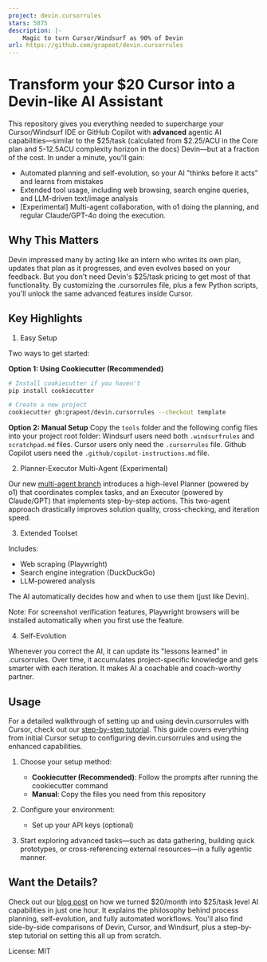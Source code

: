 ```yaml
---
project: devin.cursorrules
stars: 5875
description: |-
    Magic to turn Cursor/Windsurf as 90% of Devin
url: https://github.com/grapeot/devin.cursorrules
---
```


# Transform your $20 Cursor into a Devin-like AI Assistant

This repository gives you everything needed to supercharge your Cursor/Windsurf IDE or GitHub Copilot with **advanced** agentic AI capabilities—similar to the $25/task (calculated from $2.25/ACU in the Core plan and 5-12.5ACU complexity horizon in the docs) Devin—but at a fraction of the cost. In under a minute, you'll gain:

* Automated planning and self-evolution, so your AI "thinks before it acts" and learns from mistakes
* Extended tool usage, including web browsing, search engine queries, and LLM-driven text/image analysis
* [Experimental] Multi-agent collaboration, with o1 doing the planning, and regular Claude/GPT-4o doing the execution.

## Why This Matters

Devin impressed many by acting like an intern who writes its own plan, updates that plan as it progresses, and even evolves based on your feedback. But you don't need Devin's $25/task pricing to get most of that functionality. By customizing the .cursorrules file, plus a few Python scripts, you'll unlock the same advanced features inside Cursor.

## Key Highlights

1.	Easy Setup
   
   Two ways to get started:

   **Option 1: Using Cookiecutter (Recommended)**
   ```bash
   # Install cookiecutter if you haven't
   pip install cookiecutter

   # Create a new project
   cookiecutter gh:grapeot/devin.cursorrules --checkout template
   ```

   **Option 2: Manual Setup**
   Copy the `tools` folder and the following config files into your project root folder: Windsurf users need both `.windsurfrules` and `scratchpad.md` files. Cursor users only need the `.cursorrules` file. Github Copilot users need the `.github/copilot-instructions.md` file.

2.	Planner-Executor Multi-Agent (Experimental)

   Our new [multi-agent branch](https://github.com/grapeot/devin.cursorrules/tree/multi-agent) introduces a high-level Planner (powered by o1) that coordinates complex tasks, and an Executor (powered by Claude/GPT) that implements step-by-step actions. This two-agent approach drastically improves solution quality, cross-checking, and iteration speed.

3.	Extended Toolset

   Includes:
   
   * Web scraping (Playwright)
   * Search engine integration (DuckDuckGo)
   * LLM-powered analysis

   The AI automatically decides how and when to use them (just like Devin).

   Note: For screenshot verification features, Playwright browsers will be installed automatically when you first use the feature.

4.	Self-Evolution

   Whenever you correct the AI, it can update its "lessons learned" in .cursorrules. Over time, it accumulates project-specific knowledge and gets smarter with each iteration. It makes AI a coachable and coach-worthy partner.
	
## Usage

For a detailed walkthrough of setting up and using devin.cursorrules with Cursor, check out our [step-by-step tutorial](step_by_step_tutorial.md). This guide covers everything from initial Cursor setup to configuring devin.cursorrules and using the enhanced capabilities.

1. Choose your setup method:
   - **Cookiecutter (Recommended)**: Follow the prompts after running the cookiecutter command
   - **Manual**: Copy the files you need from this repository

2. Configure your environment:
   - Set up your API keys (optional)

3. Start exploring advanced tasks—such as data gathering, building quick prototypes, or cross-referencing external resources—in a fully agentic manner.

## Want the Details?

Check out our [blog post](https://yage.ai/cursor-to-devin-en.html) on how we turned $20/month into $25/task level AI capabilities in just one hour. It explains the philosophy behind process planning, self-evolution, and fully automated workflows. You'll also find side-by-side comparisons of Devin, Cursor, and Windsurf, plus a step-by-step tutorial on setting this all up from scratch.

License: MIT


